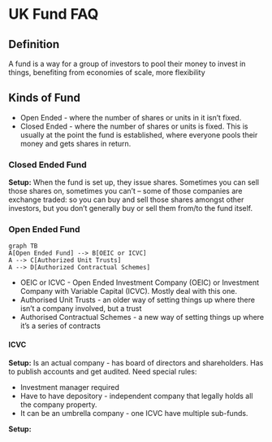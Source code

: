 
# UK Fund FAQ

## **Definition**
A fund is a way for a group of investors to pool their money to invest in things, benefiting from economies of scale, more flexibility

## **Kinds of Fund**
- Open Ended - where the number of shares or units in it isn’t fixed.
- Closed Ended - where the number of shares or units is fixed. This is usually at the point the fund is established, where everyone pools their money and gets shares in return.

### Closed Ended Fund
**Setup:** When the fund is set up, they issue shares. Sometimes you can sell those shares on, sometimes you can’t – some of those companies are exchange traded: so you can buy and sell those shares amongst other investors, but you don’t generally buy or sell them from/to the fund itself.

### Open Ended Fund
```mermaid
graph TB
A[Open Ended Fund] --> B[OEIC or ICVC]
A --> C[Authorized Unit Trusts]
A --> D[Authorized Contractual Schemes]
```
- OEIC or ICVC - Open Ended Investment Company (OEIC) or Investment Company with Variable Capital (ICVC). Mostly deal with this one.
- Authorised Unit Trusts - an older way of setting things up where there isn’t a company involved, but a trust
- Authorised Contractual Schemes - a new way of setting things up where it’s a series of contracts

#### ICVC 
**Setup:** Is an actual company - has board of directors and shareholders. Has to publish accounts and get audited. Need special rules:

- Investment manager required
- Have to have depository - independent company that legally holds all the company property.
- It can be an umbrella company - one ICVC have multiple sub-funds.


**Setup:** 


<!--stackedit_data:
eyJoaXN0b3J5IjpbLTc3MjYyODc2MSwtMTc2MDQzNzY0OF19
-->